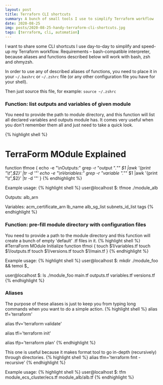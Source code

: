 ```yaml
---
layout: post
title: Terraforn CLI shortcuts
summary: A bunch of small tools I use to simplify Terraform workflow
date: 2020-08-25
img: posts/2020-08-25-handy-terraform-cli-shortcuts.jpg
tags: [terraform, cli, automation]
---
```


I want to share some CLI shortcuts I use day-to-day to simplify and speed-up my Terraform workflow.
Requirements – bash-compatible interpreter, because aliases and functions described below will work with bash, zsh and ohmyzsh. 

In order to use any of described aliases of functions, you need to place it in your `~/.bashrc` or `~/.zshrc` file (or any other configuration file you have for your shell).

Then just source this file, for example: `source ~/.zshrc`

### Function: list outputs and variables of given module
You need to provide the path to module directory, and this function will list all declared variables and outputs module has. It comes very useful when you don't remember them all and just need to take a quick look.

{% highlight shell %}
# TerraForm MOdule Explained
function tfmoe {
  echo -e "\nOutputs:"
  grep -r "output \".*\"" $1 |awk '{print "\t",$2}' |tr -d '"'
  echo -e "\nVariables:"
  grep -r "variable \".*\"" $1 |awk '{print "\t",$2}' |tr -d '"'
}
{% endhighlight %}

Example usage:
{% highlight shell %}
user@localhost $: tfmoe ./module_alb

Outputs:
	 alb_arn

Variables:
	 acm_certificate_arn
	 lb_name
	 alb_sg_list
	 subnets_id_list
	 tags
{% endhighlight %}

### Function: pre-fill module directory with configuration files
You need to provide a path to the module directory and this function will create a bunch of empty 'default' .tf files in it.
{% highlight shell %}
#TerraForm MOdule Initialize
function tfmoi {
  touch $1/variables.tf
  touch $1/outputs.tf
  touch $1/versions.tf
  touch $1/main.tf
}
{% endhighlight %}

Example usage:
{% highlight shell %}
user@localhost $: mkdir ./module_foo && temoi $_

user@localhost $: ls ./module_foo
main.tf      outputs.tf   variables.tf versions.tf
{% endhighlight %}


### Aliases
The purpose of these aliases is just to keep you from typing long commands when you want to do a simple action.
{% highlight shell %}
alias tf='terraform'

alias tfv='terraform validate'

alias tfi='terraform init'

alias tfp='terraform plan' 
{% endhighlight %}

This one is useful because it makes format tool to go in-depth (recursively) through directories.
{% highlight shell %}
alias tfm='terraform fmt -recursive'
{% endhighlight %}

Example usage:
{% highlight shell %}
user@localhost $: tfm 
module_ecs_cluster/ecs.tf
module_alb/alb.tf
{% endhighlight %}